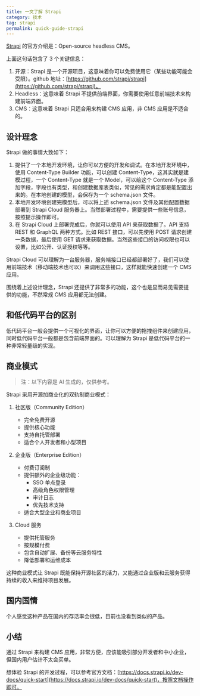 ```yaml
---
title: 一文了解 Strapi
category: 技术
tag: strapi
permalink: quick-guide-strapi
---
```


[Strapi](https://strapi.io/) 的官方介绍是：Open-source headless CMS。

上面这句话包含了 3 个关键信息：

1. 开源：Strapi 是一个开源项目，这意味着你可以免费使用它（某些功能可能会受限）。github 地址：[https://github.com/strapi/strapi](https://github.com/strapi/strapi)。
2. Headless：这意味着 Strapi 不提供前端界面，你需要使用任意前端技术来构建前端界面。
3. CMS：这意味着 Strapi 只适合用来构建 CMS 应用，非 CMS 应用是不适合的。

## 设计理念

Strapi 做的事情大致如下：

1. 提供了一个本地开发环境，让你可以方便的开发和调试。在本地开发环境中，使用 Content-Type Builder 功能，可以创建 Content-Type，这其实就是建模过程，一个 Content-Type 就是一个 Model，可以给这个 Content-Type 添加字段，字段也有类型，和创建数据库表类似，常见的需求肯定都是能配置出来的。在本地创建的模型，会保存为一个 schema.json 文件。
2. 本地开发环境创建完模型后，可以将上述 schema.json 文件及其他配置数据部署到 Strapi Cloud 服务器上。当然部署过程中，需要提供一些账号信息，按照提示操作即可。
3. 在 Strapi Cloud 上部署完成后，你就可以使用 API 来获取数据了。API 支持 REST 和 GraphQL 两种方式。比如 REST 接口，可以先使用 POST 请求创建一条数据，最后使用 GET 请求来获取数据。当然这些接口的访问权限也可以设置，比如公开、认证授权等等。

Strapi Cloud 可以理解为一台服务器，服务端接口已经都部署好了，我们可以使用前端技术（移动端技术也可以）来调用这些接口，这样就能快速创建一个 CMS 应用。

围绕着上述设计理念，Strapi 还提供了非常多的功能，这个也是显而易见需要提供的功能，不然常规 CMS 应用都无法创建。

## 和低代码平台的区别

低代码平台一般会提供一个可视化的界面，让你可以方便的拖拽组件来创建应用，同时低代码平台一般都是包含前端界面的。可以理解为 Strapi 是低代码平台的一种非常轻量级的实现。

## 商业模式

> 注：以下内容是 AI 生成的，仅供参考。

Strapi 采用开源加商业化的双轨制商业模式：

1. 社区版（Community Edition）
   - 完全免费开源
   - 提供核心功能
   - 支持自托管部署
   - 适合个人开发者和小型项目

2. 企业版（Enterprise Edition）
   - 付费订阅制
   - 提供额外的企业级功能：
     - SSO 单点登录
     - 高级角色权限管理
     - 审计日志
     - 优先技术支持
   - 适合大型企业和商业项目

3. Cloud 服务
   - 提供托管服务
   - 按规模付费
   - 包含自动扩展、备份等云服务特性
   - 降低部署和运维成本

这种商业模式让 Strapi 既能保持开源社区的活力，又能通过企业版和云服务获得持续的收入来维持项目发展。

## 国内国情

个人感觉这种产品在国内的存活率会很低，目前也没看到类似的产品。

## 小结

通过 Strapi 来构建 CMS 应用，非常方便，应该能吸引部分开发者和中小企业，但国内用户估计不太会买单。

想体验 Strapi 的开发过程，可以参考官方文档：[https://docs.strapi.io/dev-docs/quick-start](https://docs.strapi.io/dev-docs/quick-start)，按照文档操作即可。
